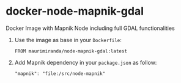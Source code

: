 # docker-node-mapnik-gdal
Docker Image with Mapnik Node including full GDAL functionalities

1. Use the image as base in your `Dockerfile`:

    `FROM maurimiranda/node-mapnik-gdal:latest`

2. Add Mapnik dependency in your `package.json` as follow:

    `"mapnik": "file:/src/node-mapnik"`
